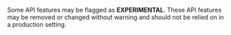 
Some API features may be flagged as **EXPERIMENTAL**. These API features may be
removed or changed without warning and should not be relied on in a production
setting.

